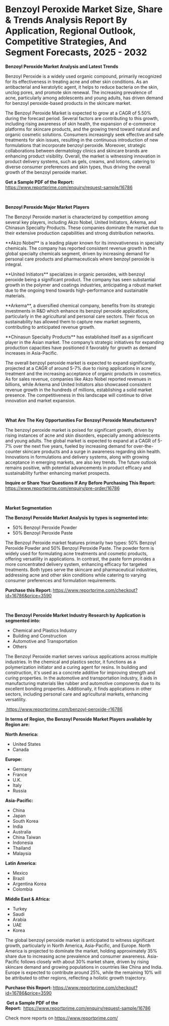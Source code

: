 <p><h1>Benzoyl Peroxide Market Size, Share & Trends Analysis Report By Application, Regional Outlook, Competitive Strategies, And Segment Forecasts, 2025 - 2032</h1></p><p><strong>Benzoyl Peroxide Market Analysis and Latest Trends</strong></p>
<p><p>Benzoyl Peroxide is a widely used organic compound, primarily recognized for its effectiveness in treating acne and other skin conditions. As an antibacterial and keratolytic agent, it helps to reduce bacteria on the skin, unclog pores, and promote skin renewal. The increasing prevalence of acne, particularly among adolescents and young adults, has driven demand for benzoyl peroxide-based products in the skincare market.</p><p>The Benzoyl Peroxide Market is expected to grow at a CAGR of 5.50% during the forecast period. Several factors are contributing to this growth, including rising awareness of skin health, the expansion of e-commerce platforms for skincare products, and the growing trend toward natural and organic cosmetic solutions. Consumers increasingly seek effective and safe treatments for skin issues, resulting in the continuous introduction of new formulations that incorporate benzoyl peroxide. Moreover, strategic collaborations between dermatology clinics and skincare brands are enhancing product visibility. Overall, the market is witnessing innovation in product delivery systems, such as gels, creams, and lotions, catering to diverse consumer preferences and skin types, thus driving the overall growth of the benzoyl peroxide market.</p></p>
<p><strong>Get a Sample PDF of the Report:&nbsp;</strong> <a href="https://www.reportprime.com/enquiry/request-sample/16786?utm_campaign=2117&utm_medium=2&utm_source=Github&utm_content=ia&utm_term=18032025&utm_id=benzoyl-peroxide">https://www.reportprime.com/enquiry/request-sample/16786</a></p>
<p>&nbsp;</p>
<p><strong>Benzoyl Peroxide Major Market Players</strong></p>
<p><p>The Benzoyl Peroxide market is characterized by competition among several key players, including Akzo Nobel, United Initiators, Arkema, and Chinasun Specialty Products. These companies dominate the market due to their extensive production capabilities and strong distribution networks.</p><p>**Akzo Nobel** is a leading player known for its innovativeness in specialty chemicals. The company has reported consistent revenue growth in the global specialty chemicals segment, driven by increasing demand for personal care products and pharmaceuticals where benzoyl peroxide is integral. </p><p>**United Initiators** specializes in organic peroxides, with benzoyl peroxide being a significant product. The company has seen substantial growth in the polymer and coatings industries, anticipating a robust market due to the ongoing trend towards high-performance and sustainable materials. </p><p>**Arkema**, a diversified chemical company, benefits from its strategic investments in R&D which enhance its benzoyl peroxide applications, particularly in the agricultural and personal care sectors. Their focus on sustainability has allowed them to capture new market segments, contributing to anticipated revenue growth.</p><p>**Chinasun Specialty Products** has established itself as a significant player in the Asian market. The company’s strategic initiatives for expanding production capacities have positioned it favorably for growth as demand increases in Asia-Pacific.</p><p>The overall benzoyl peroxide market is expected to expand significantly, projected at a CAGR of around 5-7% due to rising applications in acne treatment and the increasing acceptance of organic products in cosmetics. As for sales revenue, companies like Akzo Nobel reported revenues in billions, while Arkema and United Initiators also showcased consistent revenue growth in the hundreds of millions, establishing a solid market presence. The competitiveness in this landscape will continue to drive innovation and market expansion.</p></p>
<p>&nbsp;</p>
<p><strong>What Are The Key Opportunities For Benzoyl Peroxide Manufacturers?</strong></p>
<p><p>The benzoyl peroxide market is poised for significant growth, driven by rising instances of acne and skin disorders, especially among adolescents and young adults. The global market is expected to expand at a CAGR of 5-7% over the next five years, fueled by increasing demand for over-the-counter skincare products and a surge in awareness regarding skin health. Innovations in formulations and delivery systems, along with growing acceptance in emerging markets, are also key trends. The future outlook remains positive, with potential advancements in product efficacy and sustainability further enhancing market prospects.</p></p>
<p><strong>Inquire or Share Your Questions If Any Before Purchasing This Report:</strong> <a href="https://www.reportprime.com/enquiry/pre-order/16786?utm_campaign=2117&utm_medium=2&utm_source=Github&utm_content=ia&utm_term=18032025&utm_id=benzoyl-peroxide">https://www.reportprime.com/enquiry/pre-order/16786</a></p>
<p>&nbsp;</p>
<p><strong>Market Segmentation</strong></p>
<p><strong>The Benzoyl Peroxide Market Analysis by types is segmented into:</strong></p>
<p><ul><li>50% Benzoyl Peroxide Powder</li><li>50% Benzoyl Peroxide Paste</li></ul></p>
<p><p>The Benzoyl Peroxide market features primarily two types: 50% Benzoyl Peroxide Powder and 50% Benzoyl Peroxide Paste. The powder form is widely used for formulating acne treatments and cosmetic products, offering versatility in applications. In contrast, the paste form provides a more concentrated delivery system, enhancing efficacy for targeted treatments. Both types serve the skincare and pharmaceutical industries, addressing acne and other skin conditions while catering to varying consumer preferences and formulation requirements.</p></p>
<p><strong>Purchase this Report:&nbsp;</strong><a href="https://www.reportprime.com/checkout?id=16786&price=3590&utm_campaign=2117&utm_medium=2&utm_source=Github&utm_content=ia&utm_term=18032025&utm_id=benzoyl-peroxide">https://www.reportprime.com/checkout?id=16786&price=3590</a></p>
<p>&nbsp;</p>
<p><strong>The Benzoyl Peroxide Market Industry Research by Application is segmented into:</strong></p>
<p><ul><li>Chemical and Plastics Industry</li><li>Building and Construction</li><li>Automotive and Transportation</li><li>Others</li></ul></p>
<p><p>The Benzoyl Peroxide market serves various applications across multiple industries. In the chemical and plastics sector, it functions as a polymerization initiator and a curing agent for resins. In building and construction, it's used as a concrete additive for improving strength and curing properties. In the automotive and transportation industry, it aids in manufacturing materials like rubber and automotive components due to its excellent bonding properties. Additionally, it finds applications in other sectors, including personal care and agricultural markets, enhancing versatility.</p></p>
<p><a href="https://www.reportprime.com/benzoyl-peroxide-r16786?utm_campaign=2117&utm_medium=2&utm_source=Github&utm_content=ia&utm_term=18032025&utm_id=benzoyl-peroxide">&nbsp;https://www.reportprime.com/benzoyl-peroxide-r16786</a></p>
<p><strong>In terms of Region, the Benzoyl Peroxide Market Players available by Region are:</strong></p>
<p>
    <p> <strong> North America: </strong>
        <ul>
            <li>United States</li>
            <li>Canada</li>
        </ul>
        </p> 
    <p> <strong> Europe: </strong>
        <ul>
            <li>Germany</li>
            <li>France</li>
            <li>U.K.</li>
            <li>Italy</li>
            <li>Russia</li>
        </ul>
        </p> 
    <p> <strong> Asia-Pacific: </strong>
        <ul>
            <li>China</li>
            <li>Japan</li>
            <li>South Korea</li>
            <li>India</li>
            <li>Australia</li>
            <li>China Taiwan</li>
            <li>Indonesia</li>
            <li>Thailand</li>
            <li>Malaysia</li>
        </ul>
        </p> 
    <p> <strong> Latin America: </strong>
        <ul>
            <li>Mexico</li>
            <li>Brazil</li>
            <li>Argentina Korea</li>
            <li>Colombia</li>
        </ul>
        </p> 
    <p> <strong> Middle East & Africa: </strong>
        <ul>
            <li>Turkey</li>
            <li>Saudi</li>
            <li>Arabia</li>
            <li>UAE</li>
            <li>Korea</li>
        </ul>
    </p>
    </p>
<p><p>The global benzoyl peroxide market is anticipated to witness significant growth, particularly in North America, Asia-Pacific, and Europe. North America is projected to dominate the market, holding approximately 35% share due to increasing acne prevalence and consumer awareness. Asia-Pacific follows closely with about 30% market share, driven by rising skincare demand and growing populations in countries like China and India. Europe is expected to contribute around 25%, while the remaining 10% will be attributed to other regions, reflecting a holistic growth trajectory.</p></p>
<p><strong>Purchase this Report: </strong><a href="https://www.reportprime.com/checkout?id=16786&price=3590&utm_campaign=2117&utm_medium=2&utm_source=Github&utm_content=ia&utm_term=18032025&utm_id=benzoyl-peroxide">https://www.reportprime.com/checkout?id=16786&price=3590</a></p>
<p>&nbsp;<strong>Get a Sample PDF of the Report:&nbsp;&nbsp;</strong><a href="https://www.reportprime.com/enquiry/request-sample/16786?utm_campaign=2117&utm_medium=2&utm_source=Github&utm_content=ia&utm_term=18032025&utm_id=benzoyl-peroxide">https://www.reportprime.com/enquiry/request-sample/16786</a></p>
<p><strong></strong></p>
<p>Check more reports on <a href="https://www.reportprime.com/?utm_campaign=2117&utm_medium=2&utm_source=Github&utm_content=ia&utm_term=18032025&utm_id=benzoyl-peroxide">https://www.reportprime.com/</a></p>